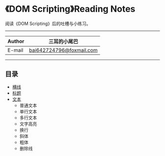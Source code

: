 《DOM Scripting》Reading Notes  
====
阅读《DOM Scripting》后的吐槽与小练习。

****
	
|Author|三耳的小尾巴|
|---|---
|E-mail|bai642724796@foxmail.com


****
## 目录
* [横线](#横线)
* [标题](#标题)
* [文本](#文本)
    * 普通文本
    * 单行文本
    * 多行文本
    * 文字高亮
    * 换行
    * 斜体
    * 粗体
    * 删除线

